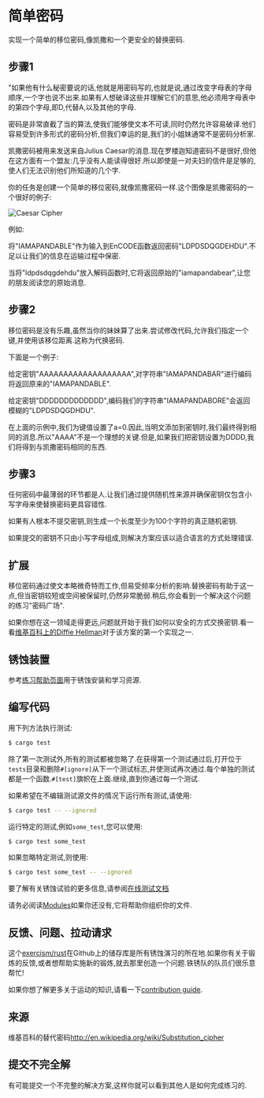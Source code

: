 # 简单密码

实现一个简单的移位密码,像凯撒和一个更安全的替换密码.

## 步骤1

"如果他有什么秘密要说的话,他就是用密码写的,也就是说,通过改变字母表的字母顺序,一个字也说不出来.如果有人想破译这些并理解它们的意思,他必须用字母表中的第四个字母,即D,代替A,以及其他的字母.

密码是非常直截了当的算法,使我们能够使文本不可读,同时仍然允许容易破译.他们容易受到许多形式的密码分析,但我们幸运的是,我们的小姐妹通常不是密码分析家.

凯撒密码被用来发送来自Julius Caesar的消息.现在罗楼迦知道密码不是很好,但他在这方面有一个盟友:几乎没有人能读得很好.所以即使是一对夫妇的信件是足够的,使人们无法识别他们所知道的几个字.

你的任务是创建一个简单的移位密码,就像凯撒密码一样.这个图像是凯撒密码的一个很好的例子:

![Caesar Cipher][1]

例如:

将"IAMAPANDABLE"作为输入到EnCODE函数返回密码"LDPDSDQGDEHDU".不足以让我们的信息在运输过程中保密.

当将"ldpdsdqgdehdu"放入解码函数时,它将返回原始的"iamapandabear",让您的朋友阅读您的原始消息.

## 步骤2

移位密码是没有乐趣,虽然当你的妹妹算了出来.尝试修改代码,允许我们指定一个键,并使用该移位距离.这称为代换密码.

下面是一个例子:

给定密钥"AAAAAAAAAAAAAAAAAAA",对字符串"IAMAPANDABAR"进行编码将返回原来的"IAMAPANDABLE".

给定密钥"DDDDDDDDDDDDD",编码我们的字符串"IAMAPANDABORE"会返回模糊的"LDPDSDQGDHDU".

在上面的示例中,我们为键值设置了a=0.因此,当明文添加到密钥时,我们最终得到相同的消息.所以"AAAA"不是一个理想的关键.但是,如果我们把密钥设置为DDDD,我们将得到与凯撒密码相同的东西.

## 步骤3

任何密码中最薄弱的环节都是人.让我们通过提供随机性来源并确保密钥仅包含小写字母来使替换密码更具容错性.

如果有人根本不提交密钥,则生成一个长度至少为100个字符的真正随机密钥.

如果提交的密钥不只由小写字母组成,则解决方案应该以适合语言的方式处理错误.

## 扩展

移位密码通过使文本略微奇特而工作,但易受频率分析的影响.替换密码有助于这一点,但当密钥较短或空间被保留时,仍然非常脆弱.稍后,你会看到一个解决这个问题的练习"密码广场".

如果你想在这一领域走得更远,问题就开始于我们如何以安全的方式交换密钥.看一看[维基百科上的Diffie Hellman][dh]对于该方案的第一个实现之一.

[1]: https://upload.wikimedia.org/wikipedia/commons/thumb/4/4a/Caesar_cipher_left_shift_of_3.svg/320px-Caesar_cipher_left_shift_of_3.svg.png

[dh]: http://en.wikipedia.org/wiki/Diffie%E2%80%93Hellman_key_exchange

## 锈蚀装置

参考[练习帮助页面][help-page]用于锈蚀安装和学习资源.

## 编写代码

用下列方法执行测试:

```bash
$ cargo test
```

除了第一次测试外,所有的测试都被忽略了.在获得第一个测试通过后,打开位于`tests`目录和删除`#[ignore]`从下一个测试标志,并使测试再次通过.每个单独的测试都是一个函数.`#[test]`旗帜在上面.继续,直到你通过每一个测试.

如果希望在不编辑测试源文件的情况下运行所有测试,请使用:

```bash
$ cargo test -- --ignored
```

运行特定的测试,例如`some_test`,您可以使用:

```bash
$ cargo test some_test
```

如果忽略特定测试,则使用:

```bash
$ cargo test some_test -- --ignored
```

要了解有关锈蚀试验的更多信息,请参阅[在线测试文档][rust-tests]

请务必阅读[Modules](https://doc.rust-lang.org/book/2018-edition/ch07-00-modules.html)如果你还没有,它将帮助你组织你的文件.

## 反馈、问题、拉动请求

这个[exercism/rust](https://github.com/exercism/rust)在Github上的储存库是所有锈蚀演习的所在地.如果你有关于锻炼的反馈,或者想帮助实施新的锻炼,就去那里创造一个问题.铁锈队的队员们很乐意帮忙!

如果你想了解更多关于运动的知识,请看一下[contribution guide](https://github.com/exercism/docs/blob/master/contributing-to-language-tracks/README.md).

[help-page]: https://exercism.io/tracks/rust/learning

[modules]: https://doc.rust-lang.org/book/2018-edition/ch07-00-modules.html

[cargo]: https://doc.rust-lang.org/book/2018-edition/ch14-00-more-about-cargo.html

[rust-tests]: https://doc.rust-lang.org/book/2018-edition/ch11-02-running-tests.html

## 来源

维基百科的替代密码<http://en.wikipedia.org/wiki/Substitution_cipher>

## 提交不完全解

有可能提交一个不完整的解决方案,这样你就可以看到其他人是如何完成练习的.
